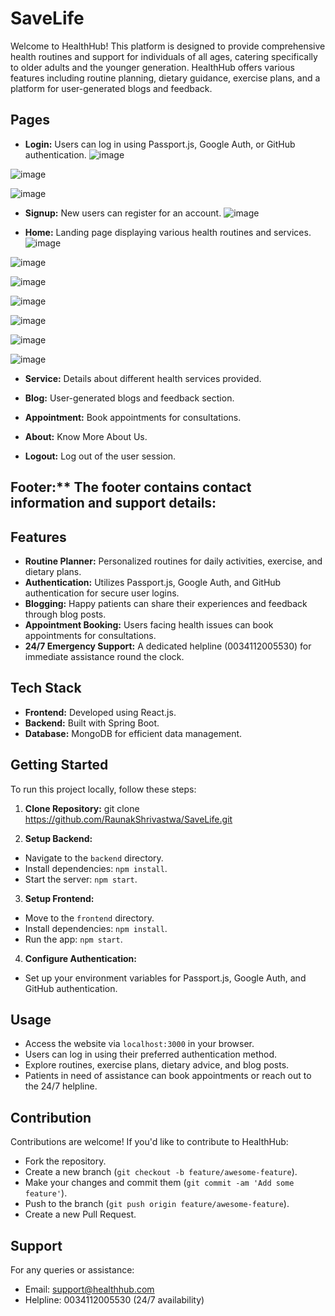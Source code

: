 
# SaveLife
Welcome to HealthHub! This platform is designed to provide comprehensive health routines and support for individuals of all ages, catering specifically to older adults and the younger generation. HealthHub offers various features including routine planning, dietary guidance, exercise plans, and a platform for user-generated blogs and feedback.

## Pages

- **Login:** Users can log in using Passport.js, Google Auth, or GitHub authentication.
![image](https://github.com/RaunakShrivastwa/SaveLife/assets/121729066/725d64e4-c91d-4038-81a2-b9a0238bf0d4)

![image](https://github.com/RaunakShrivastwa/SaveLife/assets/121729066/590c3605-c1fa-4fa7-b8d2-1260f1b7a6a3)

![image](https://github.com/RaunakShrivastwa/SaveLife/assets/121729066/b4883c26-87f3-455b-b741-795e235eacd5)



- **Signup:** New users can register for an account.
![image](https://github.com/RaunakShrivastwa/SaveLife/assets/121729066/7f49a292-46fb-4bb0-b633-241023f3ecb8)

- **Home:** Landing page displaying various health routines and services.
![image](https://github.com/RaunakShrivastwa/SaveLife/assets/121729066/8a5ff2e9-48ac-4962-b1dc-c15546c2b71b)

![image](https://github.com/RaunakShrivastwa/SaveLife/assets/121729066/db8b268d-9a22-4557-83c3-70c2432f6fcc)

![image](https://github.com/RaunakShrivastwa/SaveLife/assets/121729066/d8ebd827-21c3-4922-a7bd-2ad07710c56f)

![image](https://github.com/RaunakShrivastwa/SaveLife/assets/121729066/e14f20c5-1de0-4473-92a1-4487597ceacf)

![image](https://github.com/RaunakShrivastwa/SaveLife/assets/121729066/45f150bc-e4f3-4191-baee-dcd57fb7ed18)

![image](https://github.com/RaunakShrivastwa/SaveLife/assets/121729066/f042145a-8051-4b9f-8dc4-7c5e6e993c32)

![image](https://github.com/RaunakShrivastwa/SaveLife/assets/121729066/ddda6991-45af-493d-8ec3-635ede5b110d)


- **Service:** Details about different health services provided.



- **Blog:** User-generated blogs and feedback section.



- **Appointment:** Book appointments for consultations.



- **About:** Know More About Us.


- **Logout:** Log out of the user session.



## Footer:** The footer contains contact information and support details:




## Features

- **Routine Planner:** Personalized routines for daily activities, exercise, and dietary plans.
- **Authentication:** Utilizes Passport.js, Google Auth, and GitHub authentication for secure user logins.
- **Blogging:** Happy patients can share their experiences and feedback through blog posts.
- **Appointment Booking:** Users facing health issues can book appointments for consultations.
- **24/7 Emergency Support:** A dedicated helpline (0034112005530) for immediate assistance round the clock.

## Tech Stack

- **Frontend:** Developed using React.js.
- **Backend:** Built with Spring Boot.
- **Database:** MongoDB for efficient data management.

## Getting Started

To run this project locally, follow these steps:

1. **Clone Repository:**
git clone https://github.com/RaunakShrivastwa/SaveLife.git

2. **Setup Backend:**
- Navigate to the `backend` directory.
- Install dependencies: `npm install`.
- Start the server: `npm start`.

3. **Setup Frontend:**
- Move to the `frontend` directory.
- Install dependencies: `npm install`.
- Run the app: `npm start`.

4. **Configure Authentication:**
- Set up your environment variables for Passport.js, Google Auth, and GitHub authentication.

## Usage

- Access the website via `localhost:3000` in your browser.
- Users can log in using their preferred authentication method.
- Explore routines, exercise plans, dietary advice, and blog posts.
- Patients in need of assistance can book appointments or reach out to the 24/7 helpline.

## Contribution

Contributions are welcome! If you'd like to contribute to HealthHub:
- Fork the repository.
- Create a new branch (`git checkout -b feature/awesome-feature`).
- Make your changes and commit them (`git commit -am 'Add some feature'`).
- Push to the branch (`git push origin feature/awesome-feature`).
- Create a new Pull Request.

## Support

For any queries or assistance:
- Email: support@healthhub.com
- Helpline: 0034112005530 (24/7 availability)
